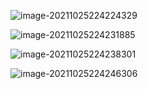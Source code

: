![image-20211025224224329](D:\dev\AllNote\.mdnote\assets\image-20211025224224329.png)

![image-20211025224231885](D:\dev\AllNote\.mdnote\assets\image-20211025224231885.png)

![image-20211025224238301](D:\dev\AllNote\.mdnote\assets\image-20211025224238301.png)

![image-20211025224246306](D:\dev\AllNote\.mdnote\assets\image-20211025224246306.png)